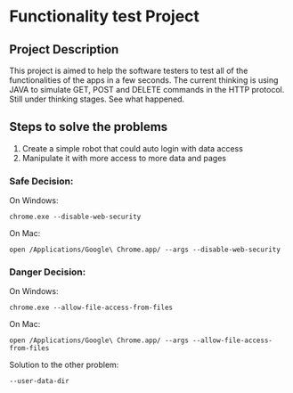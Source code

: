 # Functionality test Project

## Project Description
This project is aimed to help the software testers to test all of the functionalities of the apps in a few seconds. The current thinking is using JAVA to simulate GET, POST and DELETE commands in the HTTP protocol. Still under thinking stages. See what happened.
## Steps to solve the problems
1. Create a simple robot that could auto login with data access
2. Manipulate it with more access to more data and pages
### Safe Decision:
On Windows:
```
chrome.exe --disable-web-security
```
On Mac:
```
open /Applications/Google\ Chrome.app/ --args --disable-web-security
```
### Danger Decision:

On Windows:
```
chrome.exe --allow-file-access-from-files
```
On Mac:
```
open /Applications/Google\ Chrome.app/ --args --allow-file-access-from-files
```
Solution to the other problem:
```
--user-data-dir
```
